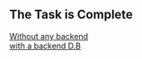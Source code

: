 ## The Task is Complete
[Without any backend](https://jubayerrahman.github.io/Mission-planner/)
<br>
[with a backend D.B](https://jubayerrahman.github.io/Mission-planner/practice.html)
